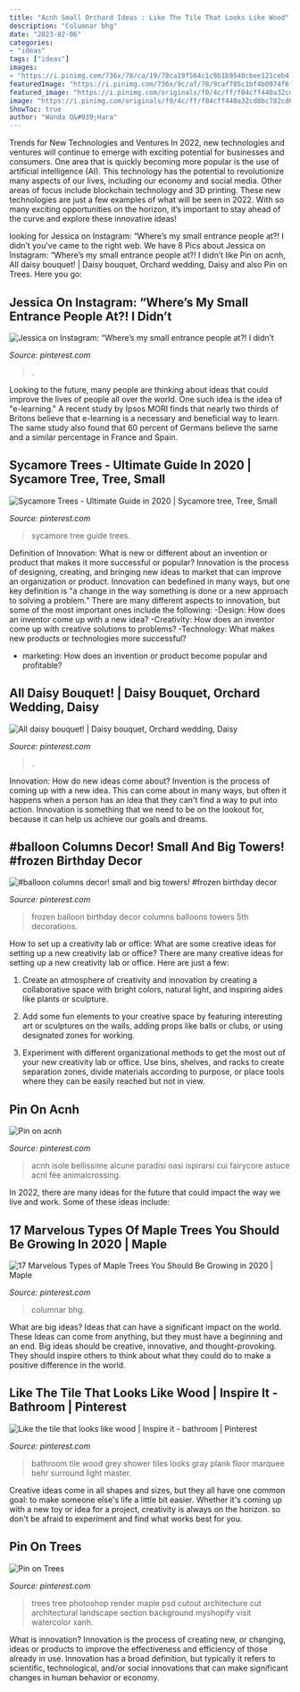 ```yaml
---
title: "Acnh Small Orchard Ideas : Like The Tile That Looks Like Wood"
description: "Columnar bhg"
date: "2023-02-06"
categories:
- "ideas"
tags: ["ideas"]
images:
- "https://i.pinimg.com/736x/78/ca/19/78ca19f564c1c9b1b9540cbee121ceb4.jpg"
featuredImage: "https://i.pinimg.com/736x/9c/af/78/9caf785c1bf4b0974f6f3e6740931875.jpg"
featured_image: "https://i.pinimg.com/originals/f0/4c/ff/f04cff440a32cd8bc782cd6a08e2905f.jpg"
image: "https://i.pinimg.com/originals/f0/4c/ff/f04cff440a32cd8bc782cd6a08e2905f.jpg"
ShowToc: true
author: "Wanda O&#039;Hara"
---
```



Trends for New Technologies and Ventures
In 2022, new technologies and ventures will continue to emerge with exciting potential for businesses and consumers. One area that is quickly becoming more popular is the use of artificial intelligence (AI). This technology has the potential to revolutionize many aspects of our lives, including our economy and social media. Other areas of focus include blockchain technology and 3D printing. These new technologies are just a few examples of what will be seen in 2022. With so many exciting opportunities on the horizon, it’s important to stay ahead of the curve and explore these innovative ideas!

	

		
looking for Jessica on Instagram: “Where’s my small entrance people at?! I didn’t you've came to the right web. We have 8 Pics about Jessica on Instagram: “Where’s my small entrance people at?! I didn’t like Pin on acnh, All daisy bouquet! | Daisy bouquet, Orchard wedding, Daisy and also Pin on Trees. Here you go:
		
    
## Jessica On Instagram: “Where’s My Small Entrance People At?! I Didn’t

<img loading=lazy src="https://i.pinimg.com/736x/52/52/f2/5252f2b268a237a49d96d2a536c066e5.jpg" onerror="this.onerror=null;this.src='https://tse1.mm.bing.net/th?id=OIP.TN44ZXcNjnTwwqCjH2Uh9QHaEK&amp;pid=15.1';" alt="Jessica on Instagram: “Where’s my small entrance people at?! I didn’t">

_Source: pinterest.com_

>. 

	

Looking to the future, many people are thinking about ideas that could improve the lives of people all over the world. One such idea is the idea of "e-learning." A recent study by Ipsos MORI finds that nearly two thirds of Britons believe that e-learning is a necessary and beneficial way to learn. The same study also found that 60 percent of Germans believe the same and a similar percentage in France and Spain. 

    
## Sycamore Trees - Ultimate Guide In 2020 | Sycamore Tree, Tree, Small

<img loading=lazy src="https://i.pinimg.com/736x/78/ca/19/78ca19f564c1c9b1b9540cbee121ceb4.jpg" onerror="this.onerror=null;this.src='https://tse1.mm.bing.net/th?id=OIP.rnFtekfNLcl0G7Pxtkq7cAHaFN&amp;pid=15.1';" alt="Sycamore Trees - Ultimate Guide in 2020 | Sycamore tree, Tree, Small">

_Source: pinterest.com_

>sycamore tree guide trees. 

	

Definition of Innovation: What is new or different about an invention or product that makes it more successful or popular?
Innovation is the process of designing, creating, and bringing new ideas to market that can improve an organization or product. Innovation can bedefined in many ways, but one key definition is "a change in the way something is done or a new approach to solving a problem." 
There are many different aspects to innovation, but some of the most important ones include the following: 
-Design: How does an inventor come up with a new idea? 
-Creativity: How does an inventor come up with creative solutions to problems? 
-Technology: What makes new products or technologies more successful? 
- marketing: How does an invention or product become popular and profitable?

    
## All Daisy Bouquet! | Daisy Bouquet, Orchard Wedding, Daisy

<img loading=lazy src="https://i.pinimg.com/originals/f0/4c/ff/f04cff440a32cd8bc782cd6a08e2905f.jpg" onerror="this.onerror=null;this.src='https://tse4.mm.bing.net/th?id=OIP.yIFgqFN8WJCahAiUI6mB8wHaJ4&amp;pid=15.1';" alt="All daisy bouquet! | Daisy bouquet, Orchard wedding, Daisy">

_Source: pinterest.com_

>. 

	

Innovation: How do new ideas come about?
Invention is the process of coming up with a new idea. This can come about in many ways, but often it happens when a person has an idea that they can't find a way to put into action. Innovation is something that we need to be on the lookout for, because it can help us achieve our goals and dreams.

    
## #balloon Columns Decor! Small And Big Towers! #frozen Birthday Decor

<img loading=lazy src="https://i.pinimg.com/originals/2a/8d/d1/2a8dd1bccb0d52b33f3b8effa6ba32cb.jpg" onerror="this.onerror=null;this.src='https://tse2.mm.bing.net/th?id=OIP.HXcjGRJ8eSnwiDHv_7j5ugHaJ4&amp;pid=15.1';" alt="#balloon columns decor! small and big towers! #frozen birthday decor">

_Source: pinterest.com_

>frozen balloon birthday decor columns balloons towers 5th decorations. 

	

How to set up a creativity lab or office: What are some creative ideas for setting up a new creativity lab or office?
There are many creative ideas for setting up a new creativity lab or office. Here are just a few: 
1. Create an atmosphere of creativity and innovation by creating a collaborative space with bright colors, natural light, and inspiring aides like plants or sculpture.

2. Add some fun elements to your creative space by featuring interesting art or sculptures on the walls, adding props like balls or clubs, or using designated zones for working.

3. Experiment with different organizational methods to get the most out of your new creativity lab or office. Use bins, shelves, and racks to create separation zones, divide materials according to purpose, or place tools where they can be easily reached but not in view.

    
## Pin On Acnh

<img loading=lazy src="https://i.pinimg.com/736x/ad/c9/27/adc927f9160cb9c59a88d58a5bdb6d83.jpg" onerror="this.onerror=null;this.src='https://tse1.mm.bing.net/th?id=OIP.PbSz9_hWLcGprUEdqT_IAQHaEK&amp;pid=15.1';" alt="Pin on acnh">

_Source: pinterest.com_

>acnh isole bellissime alcune paradisi oasi ispirarsi cui fairycore astuce acnl fée animalcrossing. 

	

In 2022, there are many ideas for the future that could impact the way we live and work. Some of these ideas include:

    
## 17 Marvelous Types Of Maple Trees You Should Be Growing In 2020 | Maple

<img loading=lazy src="https://i.pinimg.com/736x/9c/af/78/9caf785c1bf4b0974f6f3e6740931875.jpg" onerror="this.onerror=null;this.src='https://tse2.mm.bing.net/th?id=OIP.huCHnjixRCgXC2OhkR0l8gHaLa&amp;pid=15.1';" alt="17 Marvelous Types of Maple Trees You Should Be Growing in 2020 | Maple">

_Source: pinterest.com_

>columnar bhg. 

	

What are big ideas? Ideas that can have a significant impact on the world. These Ideas can come from anything, but they must have a beginning and an end. Big ideas should be creative, innovative, and thought-provoking. They should inspire others to think about what they could do to make a positive difference in the world.

    
## Like The Tile That Looks Like Wood | Inspire It - Bathroom | Pinterest

<img loading=lazy src="https://s-media-cache-ak0.pinimg.com/736x/bc/1a/a5/bc1aa5a03fb7ab2e9d34fdc35b679b67.jpg" onerror="this.onerror=null;this.src='https://tse4.mm.bing.net/th?id=OIP.IUr1sOWw-Fd9dgoHjtfIgAHaLH&amp;pid=15.1';" alt="Like the tile that looks like wood | Inspire it - bathroom | Pinterest">

_Source: pinterest.com_

>bathroom tile wood grey shower tiles looks gray plank floor marquee behr surround light master. 

	

Creative ideas come in all shapes and sizes, but they all have one common goal: to make someone else's life a little bit easier. Whether it's coming up with a new toy or idea for a project, creativity is always on the horizon. so don't be afraid to experiment and find what works best for you.

    
## Pin On Trees

<img loading=lazy src="https://i.pinimg.com/736x/27/31/62/2731628dea94b9490d4c3ef15596e367--trees-photoshop-cut-out-people.jpg" onerror="this.onerror=null;this.src='https://tse2.mm.bing.net/th?id=OIP.r8EldScAyGSWh821-8VBQQHaMi&amp;pid=15.1';" alt="Pin on Trees">

_Source: pinterest.com_

>trees tree photoshop render maple psd cutout architecture cut architectural landscape section background myshopify visit watercolor xanh. 

	

What is innovation?
Innovation is the process of creating new, or changing, ideas or products to improve the effectiveness and efficiency of those already in use. Innovation has a broad definition, but typically it refers to scientific, technological, and/or social innovations that can make significant changes in human behavior or economy.

